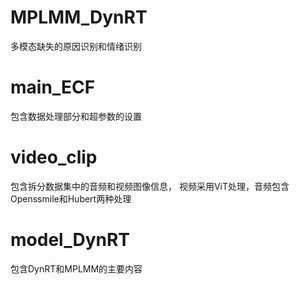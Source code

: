 # MPLMM_DynRT
多模态缺失的原因识别和情绪识别
# main_ECF
包含数据处理部分和超参数的设置
# video_clip
包含拆分数据集中的音频和视频图像信息， 视频采用ViT处理，音频包含Openssmile和Hubert两种处理
# model_DynRT
包含DynRT和MPLMM的主要内容
